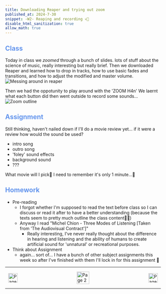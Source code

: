 ```yaml
---
title: Downloading Reaper and trying out zoom
published_at: 2024-7-30
snippet: -W2- Reaping and recording 💀🎤
disable_html_sanitization: true
allow_math: true
---
```


<h2 style="color:CornflowerBlue;">Class</h2>

Today in class we *zoomed* through a bunch of slides. lots of stuff about the science of music, really interesting but really brief.
Then we downloaded Reaper and learned how to drop in tracks, how to use basic fades and transitions, and how to adjust the modified and master volume.
![Messing around in reaper](/w2/ReaperDay1.png)

Then we had the oppotunity to play around with the 'ZOOM H4n'
We laernt what each button did then went outside to record some sounds...
![Zoom outline](/w2/ZoomAnnotated.png)

<h2 style="color:CornflowerBlue;">Assignment</h2>

Still thinking, haven't nailed down if I'll do a movie review yet...
if it were a review how would the sound be used?
- intro song
- outro song
- 'foley' sound effects
- background sound
- ???

What movie will I pick🤔
I need to remember it's only 1 minute...🙊

<h2 style="color:CornflowerBlue;">Homework</h2>

- Pre-reading
    - I forgot whether I'm supposed to read the text before class so I can discuss or read it after to have a better understanding (because the texts seem to pretty much outline the class content🤷‍♂️)
    - Anyway I read "Michel Chion - Three Modes of Listening [Taken from 'The Audiovisual Contract']"
        - Really interesting, I've never really thought about the difference in hearing and listening and the ability of humans to create artificial sound for 'unnatural' or recreational purposes.
- Think about Assignment 
    - again... sort of... I have a bunch of other subject assignments this week so after I've finished with them I'll lock in for this assignment 🫡

---
<style>
.container {
    display: flex;
    justify-content: space-between;
    align-items: center;
    padding: 0 10px; /* Optional: Add some padding if needed */
}

.button {
    display: flex;
    align-items: center;
    /* Add additional styling for buttons if needed */
}

.button img {
    display: block;
}
</style>


<body>
    <div class="container">
        <a href="/01-first-blog-post" class="button left">
            <img src="/Images/Union-3.png" width="30" height="30" alt="Page 1">
        </a>
        <a href="/" class="button middle">
            <img src="/Images/Union-2.png" width="40" height="40" alt="Page 2">
        </a>
        <a href="/03-learning-reaper-pt2" class="button right">
            <img src="/Images/Union.png" width="30" height="30" alt="Page 3">
        </a>
    </div>
</body>

---
